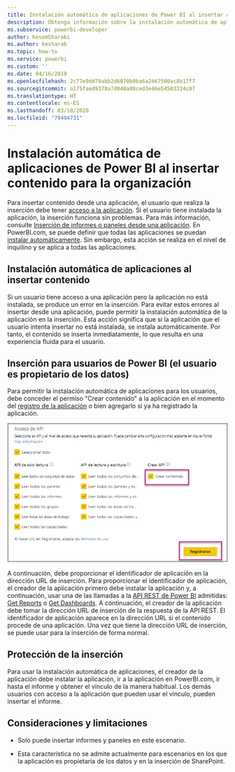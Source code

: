 ```yaml
---
title: Instalación automática de aplicaciones de Power BI al insertar contenido para la organización
description: Obtenga información sobre la instalación automática de aplicaciones de Power BI al insertar contenido para la organización.
ms.subservice: powerbi-developer
author: KesemSharabi
ms.author: kesharab
ms.topic: how-to
ms.service: powerbi
ms.custom: ''
ms.date: 04/16/2019
ms.openlocfilehash: 2c77e9dd79abb2d6070b9ba6a2467500ac8b17f7
ms.sourcegitcommit: a175faed9378a7d040a08ced3e46e54503334c07
ms.translationtype: HT
ms.contentlocale: es-ES
ms.lasthandoff: 03/18/2020
ms.locfileid: "79494731"
---
```

# <a name="auto-install-power-bi-apps-when-embedding-for-your-organization"></a>Instalación automática de aplicaciones de Power BI al insertar contenido para la organización

Para insertar contenido desde una aplicación, el usuario que realiza la inserción debe tener [acceso a la aplicación](../../service-create-distribute-apps.md). Si el usuario tiene instalada la aplicación, la inserción funciona sin problemas. Para más información, consulte [Inserción de informes o paneles desde una aplicación](embed-from-apps.md). En PowerBI.com, se puede definir que todas las aplicaciones se puedan [instalar automáticamente](https://powerbi.microsoft.com/blog/automatically-install-apps/). Sin embargo, esta acción se realiza en el nivel de inquilino y se aplica a todas las aplicaciones.

## <a name="auto-install-app-on-embedding"></a>Instalación automática de aplicaciones al insertar contenido

Si un usuario tiene acceso a una aplicación pero la aplicación no está instalada, se produce un error en la inserción. Para evitar estos errores al insertar desde una aplicación, puede permitir la instalación automática de la aplicación en la inserción. Esta acción significa que si la aplicación que el usuario intenta insertar no está instalada, se instala automáticamente. Por tanto, el contenido se inserta inmediatamente, lo que resulta en una experiencia fluida para el usuario.

## <a name="embed-for-power-bi-users-user-owns-data"></a>Inserción para usuarios de Power BI (el usuario es propietario de los datos)

Para permitir la instalación automática de aplicaciones para los usuarios, debe conceder el permiso "Crear contenido" a la aplicación en el momento del [registro de la aplicación](register-app.md#register-with-the-power-bi-application-registration-tool) o bien agregarlo si ya ha registrado la aplicación.

![Crear contenido en el registro de la aplicación](media/embed-auto-install-app/register-app-create-content.png)

A continuación, debe proporcionar el identificador de aplicación en la dirección URL de inserción. Para proporcionar el identificador de aplicación, el creador de la aplicación primero debe instalar la aplicación y, a continuación, usar una de las llamadas a la [API REST de Power BI](https://docs.microsoft.com/rest/api/power-bi/) admitidas: [Get Reports](https://docs.microsoft.com/rest/api/power-bi/reports/getreports) o [Get Dashboards](https://docs.microsoft.com/rest/api/power-bi/dashboards/getdashboards). A continuación, el creador de la aplicación debe tomar la dirección URL de inserción de la respuesta de la API REST. El identificador de aplicación aparece en la dirección URL si el contenido procede de una aplicación.  Una vez que tiene la dirección URL de inserción, se puede usar para la inserción de forma normal.

## <a name="secure-embed"></a>Protección de la inserción

Para usar la instalación automática de aplicaciones, el creador de la aplicación debe instalar la aplicación, ir a la aplicación en PowerBI.com, ir hasta el informe y obtener el vínculo de la manera habitual. Los demás usuarios con acceso a la aplicación que pueden usar el vínculo, pueden insertar el informe.

## <a name="considerations-and-limitations"></a>Consideraciones y limitaciones

* Solo puede insertar informes y paneles en este escenario.

* Esta característica no se admite actualmente para escenarios en los que la aplicación es propietaria de los datos y en la inserción de SharePoint.